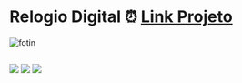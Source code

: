 # Relogio Digital ⏰  <a href = "https://codafofo.github.io/Relogio_digital/">Link Projeto</a>  

 <img align="flex" alt="fotin" src="https://cdn.discordapp.com/attachments/1139016336899588177/1169868475381055528/relogio.JPG?ex=6556f7eb&is=654482eb&hm=f5a12d98399181576de09fe776b0480b50f9b73af515e6a0897afe1a611b84e8&">

  
  ##

 
<div> 
  <a href = "mailto:davidcontatodev@gmail.com"><img src="https://img.shields.io/badge/-Gmail-%23333?style=for-the-badge&logo=gmail&logoColor=white" target="_blank"></a>
  <a href="https://www.linkedin.com/in/david-lucas-92619a1b3" target="_blank"><img src="https://img.shields.io/badge/-LinkedIn-%230077B5?style=for-the-badge&logo=linkedin&logoColor=white" target="_blank"></a> 
 <a href="https://instagram.com/syo_dev" target="_blank"><img src="https://img.shields.io/badge/-Instagram-%23E4405F?style=for-the-badge&logo=instagram&logoColor=white" target="_blank"></a>
 </div>

